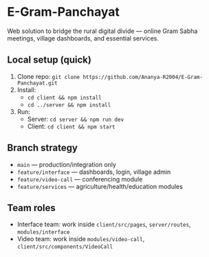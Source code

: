 # E-Gram-Panchayat

Web solution to bridge the rural digital divide — online Gram Sabha meetings, village dashboards, and essential services.

## Local setup (quick)
1. Clone repo:
   `git clone https://github.com/Ananya-R2004/E-Gram-Panchayat.git`
2. Install:
   - `cd client && npm install`
   - `cd ../server && npm install`
3. Run:
   - Server: `cd server && npm run dev`
   - Client: `cd client && npm start`

## Branch strategy
- `main` — production/integration only
- `feature/interface` — dashboards, login, village admin
- `feature/video-call` — conferencing module
- `feature/services` — agriculture/health/education modules

## Team roles
- Interface team: work inside `client/src/pages`, `server/routes`, `modules/interface`
- Video team: work inside `modules/video-call`, `client/src/components/VideoCall`

